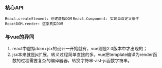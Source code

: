 ### 核心API

`React.createElement: 创建虚拟DOM`
`React.Component: 实现⾃自定义组件`
`ReactDOM.render: 渲染真实DOM`

### 与vue的异同
1. react中虚拟dom+jsx的设计一开始就有，vue则是2.0版本中才出现的；
2. jsx本来就是js扩展，转义过程简单直接的多。vue把template编译为render函数的过程需要复杂的编译器器，转换字符串-ast-js函数字符串。